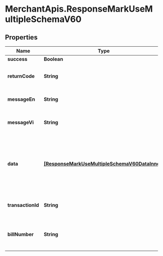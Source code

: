 # MerchantApis.ResponseMarkUseMultipleSchemaV60

## Properties

Name | Type | Description | Notes
------------ | ------------- | ------------- | -------------
**success** | **Boolean** |  | [optional] 
**returnCode** | **String** | Result code if failed. Default is null | [optional] 
**messageEn** | **String** | Message notification in English | [optional] 
**messageVi** | **String** | Message notification in Vietnamese | [optional] 
**data** | [**[ResponseMarkUseMultipleSchemaV60DataInner]**](ResponseMarkUseMultipleSchemaV60DataInner.md) | Detail items of voucher, if result is failed, response will return the first voucher code which is invalid | [optional] 
**transactionId** | **String** | Transaction ID (if mark used successfully) | [optional] 
**billNumber** | **String** | Bill number that vouchers were marked as used for. | [optional] 


